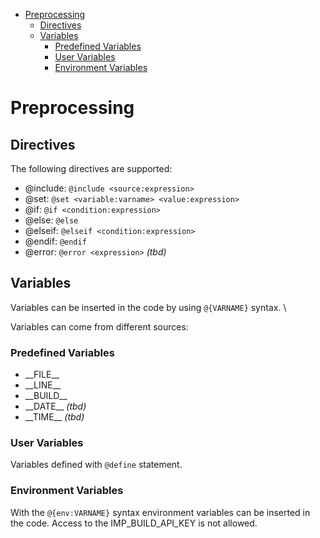 <!-- START doctoc generated TOC please keep comment here to allow auto update -->
<!-- DON'T EDIT THIS SECTION, INSTEAD RE-RUN doctoc TO UPDATE -->


- [Preprocessing](#preprocessing)
  - [Directives](#directives)
  - [Variables](#variables)
    - [Predefined Variables](#predefined-variables)
    - [User Variables](#user-variables)
    - [Environment Variables](#environment-variables)

<!-- END doctoc generated TOC please keep comment here to allow auto update -->

# Preprocessing

## Directives

The following directives are supported:

- @include: `@include <source:expression>`
- @set: `@set <variable:varname> <value:expression>`
- @if: `@if <condition:expression>`
- @else: `@else`
- @elseif: `@elseif <condition:expression>`
- @endif: `@endif`
- @error: `@error <expression>` _(tbd)_

## Variables

Variables can be inserted in the code by using `@{VARNAME}` syntax. \

Variables can come from different sources:

### Predefined Variables

- \_\_FILE\_\_
- \_\_LINE\_\_
- \_\_BUILD\_\_
- \_\_DATE\_\_ _(tbd)_
- \_\_TIME\_\_ _(tbd)_

### User Variables

Variables defined with `@define` statement.

### Environment Variables

With the `@{env:VARNAME}` syntax environment variables can be inserted in the code. Access to the IMP_BUILD_API_KEY is not allowed.
